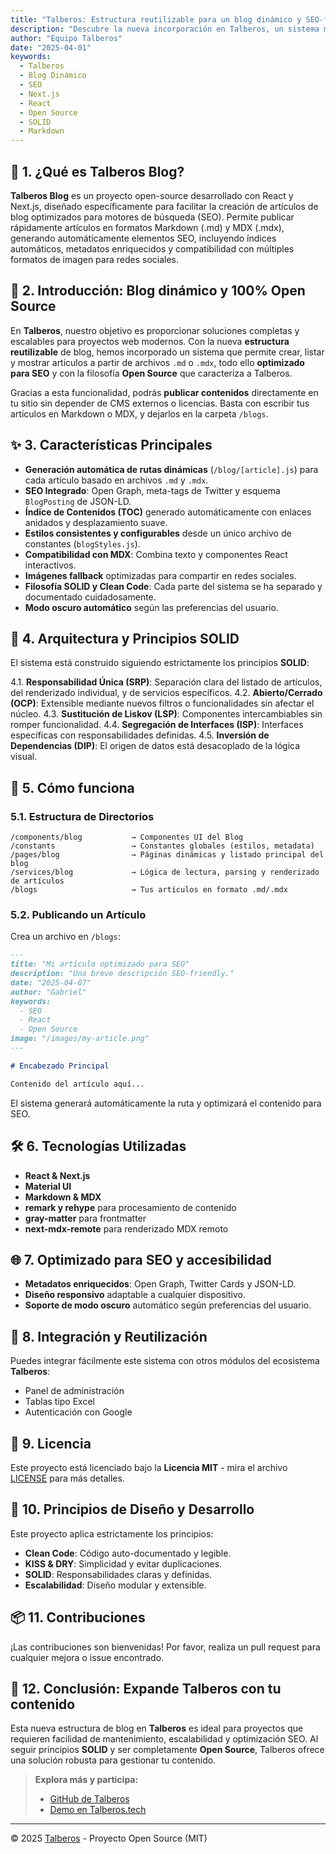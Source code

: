 ```yaml
---
title: "Talberos: Estructura reutilizable para un blog dinámico y SEO-friendly"
description: "Descubre la nueva incorporación en Talberos, un sistema modular para crear y gestionar artículos de blog con SEO optimizado, 100% Open Source y siguiendo los principios SOLID."
author: "Equipo Talberos"
date: "2025-04-01"
keywords:
  - Talberos
  - Blog Dinámico
  - SEO
  - Next.js
  - React
  - Open Source
  - SOLID
  - Markdown
---
```


## 📘 1. ¿Qué es Talberos Blog?

**Talberos Blog** es un proyecto open-source desarrollado con React y Next.js, diseñado específicamente para facilitar la creación de artículos de blog optimizados para motores de búsqueda (SEO). Permite publicar rápidamente artículos en formatos Markdown (.md) y MDX (.mdx), generando automáticamente elementos SEO, incluyendo índices automáticos, metadatos enriquecidos y compatibilidad con múltiples formatos de imagen para redes sociales.

## 🚀 2. Introducción: Blog dinámico y 100% Open Source

En **Talberos**, nuestro objetivo es proporcionar soluciones completas y escalables para proyectos web modernos. Con la nueva **estructura reutilizable** de blog, hemos incorporado un sistema que permite crear, listar y mostrar artículos a partir de archivos `.md` o `.mdx`, todo ello **optimizado para SEO** y con la filosofía **Open Source** que caracteriza a Talberos.

Gracias a esta funcionalidad, podrás **publicar contenidos** directamente en tu sitio sin depender de CMS externos o licencias. Basta con escribir tus artículos en Markdown o MDX, y dejarlos en la carpeta `/blogs`.

## ✨ 3. Características Principales

- **Generación automática de rutas dinámicas** (`/blog/[article].js`) para cada artículo basado en archivos `.md` y `.mdx`.
- **SEO Integrado**: Open Graph, meta-tags de Twitter y esquema `BlogPosting` de JSON-LD.
- **Índice de Contenidos (TOC)** generado automáticamente con enlaces anidados y desplazamiento suave.
- **Estilos consistentes y configurables** desde un único archivo de constantes (`blogStyles.js`).
- **Compatibilidad con MDX**: Combina texto y componentes React interactivos.
- **Imágenes fallback** optimizadas para compartir en redes sociales.
- **Filosofía SOLID y Clean Code**: Cada parte del sistema se ha separado y documentado cuidadosamente.
- **Modo oscuro automático** según las preferencias del usuario.

## 📑 4. Arquitectura y Principios SOLID

El sistema está construido siguiendo estrictamente los principios **SOLID**:

4.1. **Responsabilidad Única (SRP)**: Separación clara del listado de artículos, del renderizado individual, y de servicios específicos.
4.2. **Abierto/Cerrado (OCP)**: Extensible mediante nuevos filtros o funcionalidades sin afectar el núcleo.
4.3. **Sustitución de Liskov (LSP)**: Componentes intercambiables sin romper funcionalidad.
4.4. **Segregación de Interfaces (ISP)**: Interfaces específicas con responsabilidades definidas.
4.5. **Inversión de Dependencias (DIP)**: El origen de datos está desacoplado de la lógica visual.

## 🔧 5. Cómo funciona

### 5.1. Estructura de Directorios

```plaintext
/components/blog           → Componentes UI del Blog
/constants                 → Constantes globales (estilos, metadata)
/pages/blog                → Páginas dinámicas y listado principal del blog
/services/blog             → Lógica de lectura, parsing y renderizado de artículos
/blogs                     → Tus artículos en formato .md/.mdx
```

### 5.2. Publicando un Artículo

Crea un archivo en `/blogs`:

```markdown
---
title: "Mi artículo optimizado para SEO"
description: "Una breve descripción SEO-friendly."
date: "2025-04-07"
author: "Gabriel"
keywords:
  - SEO
  - React
  - Open Source
image: "/images/my-article.png"
---

# Encabezado Principal

Contenido del artículo aquí...
```

El sistema generará automáticamente la ruta y optimizará el contenido para SEO.

## 🛠️ 6. Tecnologías Utilizadas

- **React & Next.js**
- **Material UI**
- **Markdown & MDX**
- **remark y rehype** para procesamiento de contenido
- **gray-matter** para frontmatter
- **next-mdx-remote** para renderizado MDX remoto

## 🌐 7. Optimizado para SEO y accesibilidad

- **Metadatos enriquecidos**: Open Graph, Twitter Cards y JSON-LD.
- **Diseño responsivo** adaptable a cualquier dispositivo.
- **Soporte de modo oscuro** automático según preferencias del usuario.

## 🤝 8. Integración y Reutilización

Puedes integrar fácilmente este sistema con otros módulos del ecosistema **Talberos**:

- Panel de administración
- Tablas tipo Excel
- Autenticación con Google

## 📄 9. Licencia

Este proyecto está licenciado bajo la **Licencia MIT** - mira el archivo [LICENSE](LICENSE) para más detalles.

## 🌟 10. Principios de Diseño y Desarrollo

Este proyecto aplica estrictamente los principios:

- **Clean Code**: Código auto-documentado y legible.
- **KISS & DRY**: Simplicidad y evitar duplicaciones.
- **SOLID**: Responsabilidades claras y definidas.
- **Escalabilidad**: Diseño modular y extensible.

## 📦 11. Contribuciones

¡Las contribuciones son bienvenidas! Por favor, realiza un pull request para cualquier mejora o issue encontrado.

## 🎯 12. Conclusión: Expande Talberos con tu contenido

Esta nueva estructura de blog en **Talberos** es ideal para proyectos que requieren facilidad de mantenimiento, escalabilidad y optimización SEO. Al seguir principios **SOLID** y ser completamente **Open Source**, Talberos ofrece una solución robusta para gestionar tu contenido.

> **Explora más y participa:**
>
> - [GitHub de Talberos](https://github.com/gabrielmiguelok/talberos)
> - [Demo en Talberos.tech](https://talberos.tech/)

---

© 2025 [Talberos](https://github.com/gabrielmiguelok/talberos) - Proyecto Open Source (MIT)
